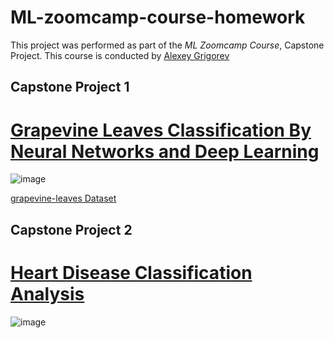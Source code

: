 # ML-zoomcamp-course-homework

This project was performed as part of the _ML Zoomcamp Course_, Capstone Project. This course is conducted by [Alexey Grigorev](https://bit.ly/3BxeAoB)

## Capstone Project 1

# [Grapevine Leaves Classification By Neural Networks and Deep Learning](https://github.com/jcdumlao14/ML-zoomcamp-course-homework/tree/main/Capstone%20Project-1)

![image](https://user-images.githubusercontent.com/82657966/206971609-9a753185-19ef-4f5a-9cd0-19ebe336c98e.png)

[grapevine-leaves Dataset](https://www.kaggle.com/datasets/maximvlah/grapevine-leaves)

## Capstone Project 2

# [Heart Disease Classification Analysis](https://github.com/jcdumlao14/ML-zoomcamp-course-homework/tree/main/Capstone%20Project-2)

![image]()

